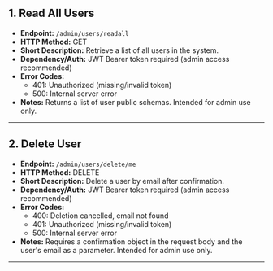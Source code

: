 ## 1. Read All Users

- **Endpoint:** `/admin/users/readall`
- **HTTP Method:** GET
- **Short Description:** Retrieve a list of all users in the system.
- **Dependency/Auth:** JWT Bearer token required (admin access recommended)
- **Error Codes:**
  - 401: Unauthorized (missing/invalid token)
  - 500: Internal server error
- **Notes:** Returns a list of user public schemas. Intended for admin use only.

---

## 2. Delete User

- **Endpoint:** `/admin/users/delete/me`
- **HTTP Method:** DELETE
- **Short Description:** Delete a user by email after confirmation.
- **Dependency/Auth:** JWT Bearer token required (admin access recommended)
- **Error Codes:**
  - 400: Deletion cancelled, email not found
  - 401: Unauthorized (missing/invalid token)
  - 500: Internal server error
- **Notes:** Requires a confirmation object in the request body and the user's email as a parameter. Intended for admin use only.

---

